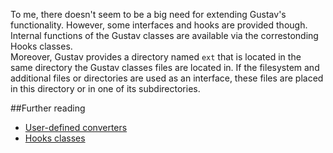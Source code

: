 To me, there doesn't seem to be a big need for extending Gustav's functionality. However, some interfaces and hooks are provided though.  
Internal functions of the Gustav classes are available via the correstonding Hooks classes.  
Moreover, Gustav provides a directory named `ext` that is located in the same directory the Gustav classes files are located in. If the filesystem and additional files or directories are used as an interface, these files are placed in this directory or in one of its subdirectories.



##Further reading

+   [User-defined converters](User-defined-converters)
+   [Hooks classes](API#hooks-classes)